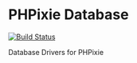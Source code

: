 PHPixie Database
==========
[![Build Status](https://travis-ci.org/PHPixie/Database.svg?branch=master)](https://travis-ci.org/PHPixie/Database)

Database Drivers for PHPixie
